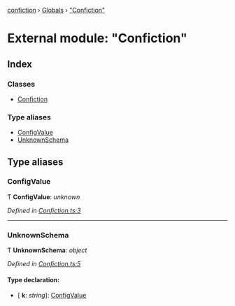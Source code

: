 [confiction](../README.md) › [Globals](../globals.md) › ["Confiction"](_confiction_.md)

# External module: "Confiction"

## Index

### Classes

* [Confiction](../classes/_confiction_.confiction.md)

### Type aliases

* [ConfigValue](_confiction_.md#configvalue)
* [UnknownSchema](_confiction_.md#unknownschema)

## Type aliases

###  ConfigValue

Ƭ **ConfigValue**: *unknown*

*Defined in [Confiction.ts:3](https://github.com/leomeloxp/confiction/blob/14cb15e/src/Confiction.ts#L3)*

___

###  UnknownSchema

Ƭ **UnknownSchema**: *object*

*Defined in [Confiction.ts:5](https://github.com/leomeloxp/confiction/blob/14cb15e/src/Confiction.ts#L5)*

#### Type declaration:

* \[ **k**: *string*\]: [ConfigValue](_confiction_.md#configvalue)
